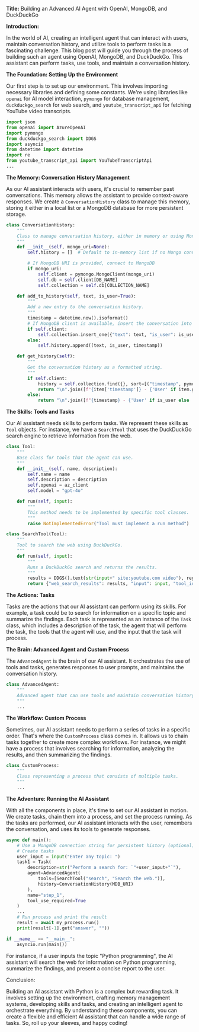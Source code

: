 **Title:** Building an Advanced AI Agent with OpenAI, MongoDB, and DuckDuckGo

**Introduction:**

In the world of AI, creating an intelligent agent that can interact with users, maintain conversation history, and utilize tools to perform tasks is a fascinating challenge. 
This blog post will guide you through the process of building such an agent using OpenAI, MongoDB, and DuckDuckGo. This assistant can perform tasks, use tools, and maintain a conversation history.

**The Foundation: Setting Up the Environment**

Our first step is to set up our environment. This involves importing necessary libraries and defining some constants. We're using libraries like `openai` for AI model interaction, `pymongo` for database management, `duckduckgo_search` for web search, and `youtube_transcript_api` for fetching YouTube video transcripts.

```python
import json
from openai import AzureOpenAI
import pymongo
from duckduckgo_search import DDGS
import asyncio
from datetime import datetime
import re 
from youtube_transcript_api import YouTubeTranscriptApi
...
```

**The Memory: Conversation History Management**

As our AI assistant interacts with users, it's crucial to remember past conversations. This memory allows the assistant to provide context-aware responses. We create a `ConversationHistory` class to manage this memory, storing it either in a local list or a MongoDB database for more persistent storage.

```python
class ConversationHistory:
    """
    Class to manage conversation history, either in memory or using MongoDB.
    """
    def __init__(self, mongo_uri=None):
        self.history = []  # Default to in-memory list if no Mongo connection

        # If MongoDB URI is provided, connect to MongoDB
        if mongo_uri:
            self.client = pymongo.MongoClient(mongo_uri)
            self.db = self.client[DB_NAME]
            self.collection = self.db[COLLECTION_NAME]

    def add_to_history(self, text, is_user=True):
        """
        Add a new entry to the conversation history.
        """
        timestamp = datetime.now().isoformat()
        # If MongoDB client is available, insert the conversation into MongoDB
        if self.client:
            self.collection.insert_one({"text": text, "is_user": is_user, "timestamp": timestamp})
        else:
            self.history.append((text, is_user, timestamp))

    def get_history(self):
        """
        Get the conversation history as a formatted string.
        """
        if self.client:
            history = self.collection.find({}, sort=[("timestamp", pymongo.DESCENDING)]).limit(2)
            return "\n".join([f"{item['timestamp']} - {'User' if item.get('is_user', False) else 'Assistant'}: {item['text']}" for item in history])
        else:
            return "\n".join([f"{timestamp} - {'User' if is_user else 'Assistant'}: {text}" for text, is_user, timestamp in self.history])
```

**The Skills: Tools and Tasks**

Our AI assistant needs skills to perform tasks. We represent these skills as `Tool` objects. For instance, we have a `SearchTool` that uses the DuckDuckGo search engine to retrieve information from the web. 

```python
class Tool:
    """
    Base class for tools that the agent can use.
    """
    def __init__(self, name, description):
        self.name = name
        self.description = description
        self.openai = az_client
        self.model = "gpt-4o"

    def run(self, input):
        """
        This method needs to be implemented by specific tool classes.
        """
        raise NotImplementedError("Tool must implement a run method")

class SearchTool(Tool):
    """
    Tool to search the web using DuckDuckGo.
    """
    def run(self, input):
        """
        Runs a DuckDuckGo search and returns the results.
        """
        results = DDGS().text(str(input+" site:youtube.com video"), region="us-en", max_results=5)
        return {"web_search_results": results, "input": input, "tool_id": "<" + self.name + ">"}

```
**The Actions: Tasks**

Tasks are the actions that our AI assistant can perform using its skills. For example, a task could be to search for information on a specific topic and summarize the findings. Each task is represented as an instance of the `Task` class, which includes a description of the task, the agent that will perform the task, the tools that the agent will use, and the input that the task will process.

**The Brain: Advanced Agent and Custom Process**

The `AdvancedAgent` is the brain of our AI assistant. It orchestrates the use of tools and tasks, generates responses to user prompts, and maintains the conversation history. 

```python
class AdvancedAgent:
    """
    Advanced agent that can use tools and maintain conversation history.
    """
    ...
```
**The Workflow: Custom Process**

Sometimes, our AI assistant needs to perform a series of tasks in a specific order. That's where the `CustomProcess` class comes in. It allows us to chain tasks together to create more complex workflows. For instance, we might have a process that involves searching for information, analyzing the results, and then summarizing the findings.

```python
class CustomProcess:
    """
    Class representing a process that consists of multiple tasks.
    """
    ...
```

**The Adventure: Running the AI Assistant**

With all the components in place, it's time to set our AI assistant in motion. We create tasks, chain them into a process, and set the process running. As the tasks are performed, our AI assistant interacts with the user, remembers the conversation, and uses its tools to generate responses.

```python
async def main():
    # Use a MongoDB connection string for persistent history (optional)
    # Create tasks
    user_input = input("Enter any topic: ")
    task1 = Task(
        description=str("Perform a search for: `"+user_input+"`"),
        agent=AdvancedAgent(
            tools=[SearchTool("search", "Search the web.")],
            history=ConversationHistory(MDB_URI)
        ),
        name="step_1",
        tool_use_required=True
    )
    ...
    # Run process and print the result
    result = await my_process.run()
    print(result[-1].get("answer", ""))

if __name__ == "__main__":
    asyncio.run(main())
```

For instance, if a user inputs the topic "Python programming", the AI assistant will search the web for information on Python programming, summarize the findings, and present a concise report to the user.

Conclusion:

Building an AI assistant with Python is a complex but rewarding task. It involves setting up the environment, crafting memory management systems, developing skills and tasks, and creating an intelligent agent to orchestrate everything. By understanding these components, you can create a flexible and efficient AI assistant that can handle a wide range of tasks. So, roll up your sleeves, and happy coding!
